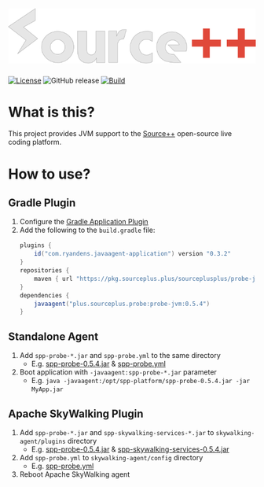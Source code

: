 # ![](https://github.com/sourceplusplus/live-platform/blob/master/.github/media/sourcepp_logo.svg)

[![License](https://camo.githubusercontent.com/93398bf31ebbfa60f726c4f6a0910291b8156be0708f3160bad60d0d0e1a4c3f/68747470733a2f2f696d672e736869656c64732e696f2f6769746875622f6c6963656e73652f736f75726365706c7573706c75732f6c6976652d706c6174666f726d)](LICENSE)
![GitHub release](https://img.shields.io/github/v/release/sourceplusplus/probe-jvm?include_prereleases)
[![Build](https://github.com/sourceplusplus/probe-jvm/actions/workflows/build.yml/badge.svg)](https://github.com/sourceplusplus/probe-jvm/actions/workflows/build.yml)

# What is this?

This project provides JVM support to the [Source++](https://github.com/sourceplusplus/live-platform) open-source live coding platform.

# How to use?

## Gradle Plugin

1. Configure the [Gradle Application Plugin](https://docs.gradle.org/current/userguide/application_plugin.html)
1. Add the following to the `build.gradle` file:
   ```groovy
   plugins {
       id("com.ryandens.javaagent-application") version "0.3.2"
   }
   repositories {
       maven { url "https://pkg.sourceplus.plus/sourceplusplus/probe-jvm" }
   }
   dependencies {
       javaagent("plus.sourceplus.probe:probe-jvm:0.5.4")
   }
   ```

## Standalone Agent

1. Add `spp-probe-*.jar` and `spp-probe.yml` to the same directory
    - E.g. [spp-probe-0.5.4.jar](https://github.com/sourceplusplus/probe-jvm/releases/download/0.5.4/spp-probe-0.5.4.jar) & [spp-probe.yml](https://docs.sourceplusplus.com/implementation/tools/probe/configuration/)
1. Boot application with `-javaagent:spp-probe-*.jar` parameter
    - E.g. `java -javaagent:/opt/spp-platform/spp-probe-0.5.4.jar -jar MyApp.jar`

## Apache SkyWalking Plugin

1. Add `spp-probe-*.jar` and `spp-skywalking-services-*.jar` to `skywalking-agent/plugins` directory
    - E.g. [spp-probe-0.5.4.jar](https://github.com/sourceplusplus/probe-jvm/releases/download/0.5.4/spp-probe-0.5.4.jar) & [spp-skywalking-services-0.5.4.jar](https://github.com/sourceplusplus/probe-jvm/releases/download/0.5.4/spp-skywalking-services-0.5.4.jar)
1. Add `spp-probe.yml` to `skywalking-agent/config` directory
    - E.g. [spp-probe.yml](https://docs.sourceplusplus.com/implementation/tools/probe/configuration/)
1. Reboot Apache SkyWalking agent
